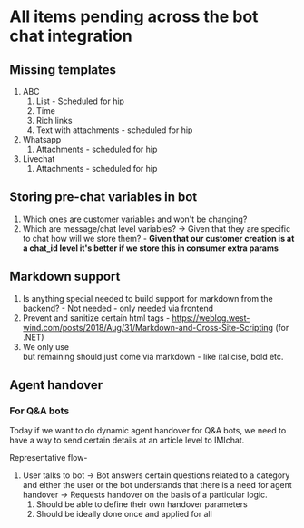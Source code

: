 # All items pending across the bot chat integration

## Missing templates

1. ABC
   1. List - Scheduled for hip
   2. Time
   3. Rich links
   4. Text with attachments - scheduled for hip
2. Whatsapp
   1. Attachments - scheduled for hip
3. Livechat
   1. Attachments - scheduled for hip

## Storing pre-chat variables in bot

1. Which ones are customer variables and won't be changing?
2. Which are message/chat level variables? -> Given that they are specific to chat how will we store them? - **Given that our customer creation is at a chat_id level it's better if we store this in consumer extra params**

## Markdown support

1. Is anything special needed to build support for markdown from the backend? - Not needed - only needed via frontend
2. Prevent and sanitize certain html tags - https://weblog.west-wind.com/posts/2018/Aug/31/Markdown-and-Cross-Site-Scripting (for .NET)
3. We only use <br> but remaining should just come via markdown - like italicise, bold etc.

## Agent handover

### For Q&A bots

Today if we want to do dynamic agent handover for Q&A bots, we need to have a way to send certain details at an article level to IMIchat.

Representative flow-

1. User talks to bot -> Bot answers certain questions related to a category and either the user or the bot understands that there is a need for agent handover -> Requests handover on the basis of a particular logic.
   1. Should be able to define their own handover parameters
   2. Should be ideally done once and applied for all
